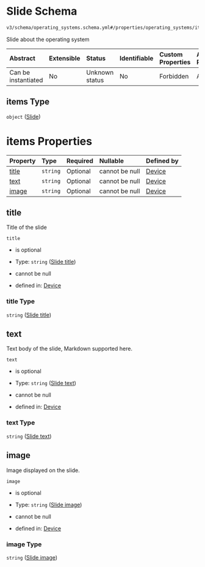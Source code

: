 # Slide Schema

```txt
v3/schema/operating_systems.schema.yml#/properties/operating_systems/items/properties/slideshow/items
```

Slide about the operating system

| Abstract            | Extensible | Status         | Identifiable | Custom Properties | Additional Properties | Access Restrictions | Defined In                                                          |
| :------------------ | :--------- | :------------- | :----------- | :---------------- | :-------------------- | :------------------ | :------------------------------------------------------------------ |
| Can be instantiated | No         | Unknown status | No           | Forbidden         | Allowed               | none                | [device.schema.json*](../device.schema.json "open original schema") |

## items Type

`object` ([Slide](device-properties-operating-systems-operating-system-properties-slideshow-slide.md))

# items Properties

| Property        | Type     | Required | Nullable       | Defined by                                                                                                                                                                                                                                   |
| :-------------- | :------- | :------- | :------------- | :------------------------------------------------------------------------------------------------------------------------------------------------------------------------------------------------------------------------------------------- |
| [title](#title) | `string` | Optional | cannot be null | [Device](device-properties-operating-systems-operating-system-properties-slideshow-slide-properties-slide-title.md "v3/schema/operating_systems.schema.yml#/properties/operating_systems/items/properties/slideshow/items/properties/title") |
| [text](#text)   | `string` | Optional | cannot be null | [Device](device-properties-operating-systems-operating-system-properties-slideshow-slide-properties-slide-text.md "v3/schema/operating_systems.schema.yml#/properties/operating_systems/items/properties/slideshow/items/properties/text")   |
| [image](#image) | `string` | Optional | cannot be null | [Device](device-properties-operating-systems-operating-system-properties-slideshow-slide-properties-slide-image.md "v3/schema/operating_systems.schema.yml#/properties/operating_systems/items/properties/slideshow/items/properties/image") |

## title

Title of the slide

`title`

*   is optional

*   Type: `string` ([Slide title](device-properties-operating-systems-operating-system-properties-slideshow-slide-properties-slide-title.md))

*   cannot be null

*   defined in: [Device](device-properties-operating-systems-operating-system-properties-slideshow-slide-properties-slide-title.md "v3/schema/operating_systems.schema.yml#/properties/operating_systems/items/properties/slideshow/items/properties/title")

### title Type

`string` ([Slide title](device-properties-operating-systems-operating-system-properties-slideshow-slide-properties-slide-title.md))

## text

Text body of the slide, Markdown supported here.

`text`

*   is optional

*   Type: `string` ([Slide text](device-properties-operating-systems-operating-system-properties-slideshow-slide-properties-slide-text.md))

*   cannot be null

*   defined in: [Device](device-properties-operating-systems-operating-system-properties-slideshow-slide-properties-slide-text.md "v3/schema/operating_systems.schema.yml#/properties/operating_systems/items/properties/slideshow/items/properties/text")

### text Type

`string` ([Slide text](device-properties-operating-systems-operating-system-properties-slideshow-slide-properties-slide-text.md))

## image

Image displayed on the slide.

`image`

*   is optional

*   Type: `string` ([Slide image](device-properties-operating-systems-operating-system-properties-slideshow-slide-properties-slide-image.md))

*   cannot be null

*   defined in: [Device](device-properties-operating-systems-operating-system-properties-slideshow-slide-properties-slide-image.md "v3/schema/operating_systems.schema.yml#/properties/operating_systems/items/properties/slideshow/items/properties/image")

### image Type

`string` ([Slide image](device-properties-operating-systems-operating-system-properties-slideshow-slide-properties-slide-image.md))
